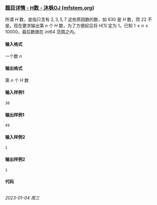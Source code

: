 ### [题目详情 - H数 - 沐枫OJ (mfstem.org)](https://www.mfstem.org/p/744?tid=61923e4c335095400a3f992f)

所谓 $H$ 数，是指只含有 $2,3,5,7$ 这些质因数的数，如 630 是 $H$ 数，而 $22$ 不是。现在要求输出第 $n$ 个 $H$ 数，为了方便起见将 $H[1]$ 定为 1。已知 $1\le n\le 10000$，最后数据在 $int64$ 范围之内。

#### 输入格式

一个数 $n$

#### 输出格式

第 $n$ 个 $H$ 数

#### 输入样例1

```
30
```

#### 输出样例1

```
49
```

#### 输入样例2

```
1
```

#### 输出样例2

```
1
```

#### 代码

```cpp
```




*2023-01-04 周三*